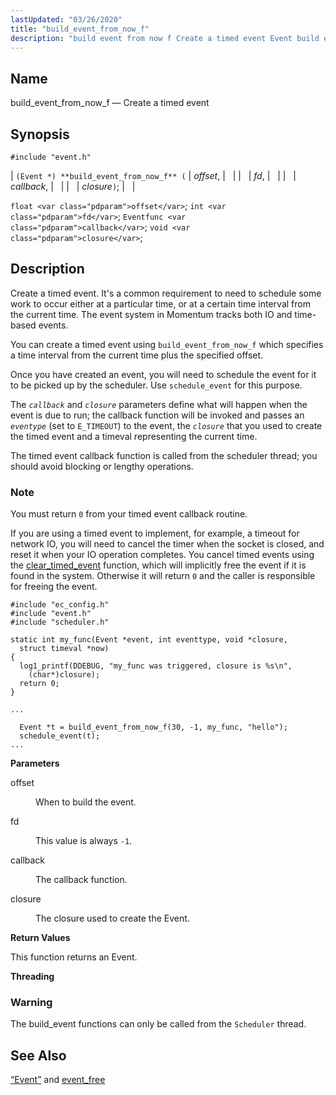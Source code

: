 ```yaml
---
lastUpdated: "03/26/2020"
title: "build_event_from_now_f"
description: "build event from now f Create a timed event Event build event from now f offset fd callback closure float offset int fd Eventfunc callback void closure Create a timed event It's a common requirement to need to schedule some work to occur either at a particular time or at..."
---
```


<a name="apis.build_event_from_now_f"></a> 
## Name

build_event_from_now_f — Create a timed event

## Synopsis

`#include "event.h"`

| `(Event *) **build_event_from_now_f** (` | <var class="pdparam">offset</var>, |   |
|   | <var class="pdparam">fd</var>, |   |
|   | <var class="pdparam">callback</var>, |   |
|   | <var class="pdparam">closure</var>`)`; |   |

`float <var class="pdparam">offset</var>`;
`int <var class="pdparam">fd</var>`;
`Eventfunc <var class="pdparam">callback</var>`;
`void <var class="pdparam">closure</var>`;<a name="idp51471392"></a> 
## Description

Create a timed event. It's a common requirement to need to schedule some work to occur either at a particular time, or at a certain time interval from the current time. The event system in Momentum tracks both IO and time-based events.

You can create a timed event using `build_event_from_now_f` which specifies a time interval from the current time plus the specified offset.

Once you have created an event, you will need to schedule the event for it to be picked up by the scheduler. Use `schedule_event` for this purpose.

The *`callback`* and *`closure`* parameters define what will happen when the event is due to run; the callback function will be invoked and passes an *`eventype`* (set to `E_TIMEOUT`) to the event, the *`closure`* that you used to create the timed event and a timeval representing the current time.

The timed event callback function is called from the scheduler thread; you should avoid blocking or lengthy operations.

### Note

You must return `0` from your timed event callback routine.

If you are using a timed event to implement, for example, a timeout for network IO, you will need to cancel the timer when the socket is closed, and reset it when your IO operation completes. You cancel timed events using the [clear_timed_event](/momentum/3/3-api/apis-clear-timed-event) function, which will implicitly free the event if it is found in the system. Otherwise it will return `0` and the caller is responsible for freeing the event.

<a name="apis.build_event_from_now_f.example"></a> 


```
#include "ec_config.h"
#include "event.h"
#include "scheduler.h"

static int my_func(Event *event, int eventtype, void *closure,
  struct timeval *now)
{
  log1_printf(DDEBUG, "my_func was triggered, closure is %s\n",
    (char*)closure);
  return 0;
}

...

  Event *t = build_event_from_now_f(30, -1, my_func, "hello");
  schedule_event(t);
...
```

**<a name="idp51484144"></a> Parameters**

<dl class="variablelist">

<dt>offset</dt>

<dd>

When to build the event.

</dd>

<dt>fd</dt>

<dd>

This value is always `-1`.

</dd>

<dt>callback</dt>

<dd>

The callback function.

</dd>

<dt>closure</dt>

<dd>

The closure used to create the Event.

</dd>

</dl>

**<a name="idp51492832"></a> Return Values**

This function returns an Event.

**<a name="idp51493760"></a> Threading**
### Warning

The build_event functions can only be called from the `Scheduler` thread.

<a name="idp51496080"></a> 
## See Also

[“Event”](/momentum/3/3-api/structs-event) and [event_free](/momentum/3/3-api/apis-event-free)